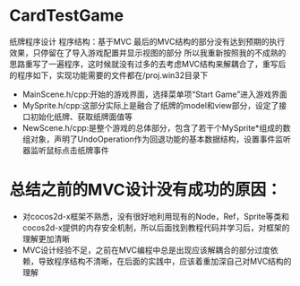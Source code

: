 # CardTestGame
纸牌程序设计
程序结构：基于MVC
最后的MVC结构的部分没有达到预期的执行效果，只停留在了导入游戏配置并显示视图的部分
所以我重新按照我的不成熟的思路重写了一遍程序，这时候就没有过多的去考虑MVC结构来解耦合了，重写后的程序如下，实现功能需要的文件都在/proj.win32目录下
- MainScene.h/cpp:开始的游戏界面，选择菜单项“Start Game”进入游戏界面
- MySprite.h/cpp:这部分实际上是融合了纸牌的model和view部分，设定了接口初始化纸牌、获取纸牌面值等
- NewScene.h/cpp:是整个游戏的总体部分，包含了若干个MySprite*组成的数组对象，声明了UndoOperation作为回退功能的基本数据结构，设置事件监听器监听鼠标点击纸牌事件

# 总结之前的MVC设计没有成功的原因：
- 对cocos2d-x框架不熟悉，没有很好地利用现有的Node，Ref，Sprite等类和cocos2d-x提供的内存安全机制，所以后面找到教程代码并学习后，对框架的理解更加清晰
- MVC设计经验不足，之前在MVC编程中总是出现应该解耦合的部分过度依赖，导致程序结构不清晰，在后面的实践中，应该着重加深自己对MVC结构的理解
